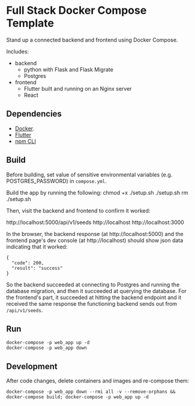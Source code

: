 # Full Stack Docker Compose Template
Stand up a connected backend and frontend using Docker Compose.

Includes:

- backend
    - python with Flask and Flask Migrate 
    - Postgres
- frontend
    - Flutter built and running on an Nginx server
    - React

## Dependencies
- [Docker](https://docs.docker.com/desktop/setup/install/mac-install/).
- [Flutter](https://docs.flutter.dev/get-started/install)
- [npm CLI](https://github.com/npm/cli)

## Build
Before building, set value of sensitive environmental variables (e.g. POSTGRES_PASSWORD) in `compose.yml`.

Build the app by running the following:
    chmod +x ./setup.sh
    ./setup.sh
    rm ./setup.sh

Then, visit the backend and frontend to confirm it worked:

http://localhost:5000/api/v1/seeds 
http://localhost
http://localhost:3000

In the browser, the backend response (at http://localhost:5000) and the frontend page's dev console (at http://localhost) should show json data indicating that it worked:


    {
      "code": 200,
      "result": "success"
    }


So the backend succeeded at connecting to Postgres and running the database migration, and then it succeeded at querying the database. For the frontend's part, it succeeded at hitting the backend endpoint and it received the same response the functioning backend sends out from `/api/v1/seeds`.

## Run

    docker-compose -p web_app up -d
    docker-compose -p web_app down

## Development

After code changes, delete containers and images and re-compose them:

    docker-compose -p web_app down --rmi all -v --remove-orphans && docker-compose build; docker-compose -p web_app up -d
